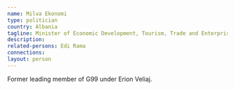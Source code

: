 ```yaml
---
name: Milva Ekonomi
type: politician
country: Albania
tagline: Minister of Economic Development, Tourism, Trade and Enterprise (2016–)
description:
related-persons: Edi Rama
connections:
layout: person
---
```

Former leading member of G99 under Erion Veliaj.
